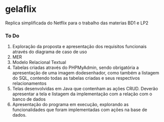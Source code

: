# gelaflix
Replica simplificada do Netflix para o trabalho das materias BD1 e LP2

### To Do
1. Exploração da proposta e apresentação dos requisitos funcionais através do diagrama de caso de uso
2. MER
3. Modelo Relacional Textual
4. Tabelas criadas através do PHPMyAdmin, sendo obrigatória a apresentação de uma imagem dodesenhador, como também a listagem do SQL, contendo todas as tabelas criadas e seus respectivos relacionamentos
5. Telas desenvolvidas em Java que contenham as ações CRUD. Deverão apresentar a tela e listagem da implementação com a relação com o banco de dados
6. Apresentação do programa em execução, explorando as funcionalidades que foram implementadas com ações na base de dados.